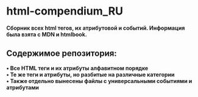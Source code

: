 # html-compendium_RU
**Сборник всех html тегов, их атрибутовой и событий. Информация была взята с MDN и htmlbook.**

## Содержимое репозитория:
**• Все HTML теги и их атрибуты алфавитном порядке  
• Те же теги и атрибуты, но разбитые на различные категории  
• Также отдельно вынесены файлы с универсальными событиями и атрибутами**
